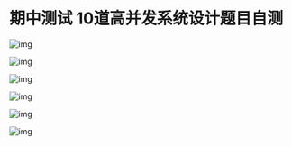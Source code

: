 期中测试 10道高并发系统设计题目自测
===================

![img](assets/0de41d53c767f04149c365014e53bbc9.jpg)

![img](assets/f796908199f0a63d4111505cac892482.jpg)

![img](assets/618f33da857e9180302feca801826496.jpg)

![img](assets/f9a1d75d3d1df97ee1ddfd6cc313a6af.jpg)

![img](assets/096ceab6ed7e91d6fd8b465a6829d4d2.jpg)

![img](assets/507bce509859f34f3b70a4e07844dea9.jpg)
